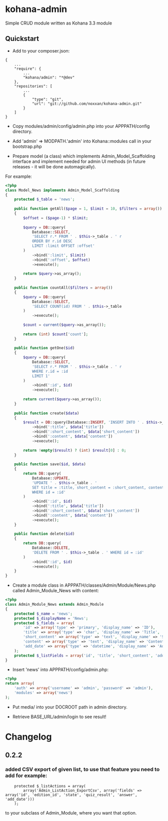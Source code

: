kohana-admin
============

Simple CRUD module written as Kohana 3.3 module

Quickstart
----------

* Add to your composer.json:

```
{
    ...
    "require": {
        ...
        "kohana/admin": "*@dev"
    },
    "repositories": [
        ...
        {
            "type": "git",
            "url": "git://github.com/noxxan/kohana-admin.git"
        }
    ]
}
```

* Copy modules/admin/config/admin.php into your APPPATH/config directory.

* Add 'admin' => MODPATH.'admin' into Kohana::modules call in your bootstrap.php

* Prepare model (a class) which implements Admin_Model_Scaffolding interface
    and implement needed for admin UI methods (in future releases - it will be done automagically).

For example:

```php
<?php
class Model_News implements Admin_Model_Scaffolding
{
    protected $_table = 'news';
    
    public function getAll($page = 1, $limit = 10, $filters = array())
    {
        $offset = ($page-1) * $limit;
    
        $query = DB::query(
            Database::SELECT,
            'SELECT r.* FROM ' . $this->_table . ' r
            ORDER BY r.id DESC
            LIMIT :limit OFFSET :offset'
        )
            ->bind(':limit', $limit)
            ->bind(':offset', $offset)
            ->execute();
    
        return $query->as_array();
    }
    
    public function countAll($filters = array())
    {
        $query = DB::query(
            Database::SELECT,
            'SELECT COUNT(id) FROM ' . $this->_table
        )
            ->execute();
    
        $count = current($query->as_array());
    
        return (int) $count['count'];
    }
    
    public function getOne($id)
    {
        $query = DB::query(
            Database::SELECT,
            'SELECT r.* FROM ' . $this->_table . ' r
            WHERE r.id = :id
            LIMIT 1'
        )
            ->bind(':id', $id)
            ->execute();
        
        return current($query->as_array());
    }
    
    public function create($data)
    {
        $result = DB::query(Database::INSERT, 'INSERT INTO ' . $this->_table . ' (title, short_content, content) VALUES (:title, :short_content, :content)')
            ->bind(':title', $data['title'])
            ->bind(':short_content', $data['short_content'])
            ->bind(':content', $data['content'])
            ->execute();
        
        return !empty($result) ? (int) $result[0] : 0;
    }
    
    public function save($id, $data)
    {
        return DB::query(
            Database::UPDATE,
            'UPDATE ' . $this->_table . '
            SET title = :title, short_content = :short_content, content = :content
            WHERE id = :id'
        )
            ->bind(':id', $id)
            ->bind(':title', $data['title'])
            ->bind(':short_content', $data['short_content'])
            ->bind(':content', $data['content'])
            ->execute();
    }
    
    public function delete($id)
    {
        return DB::query(
            Database::DELETE,
            'DELETE FROM ' . $this->_table . ' WHERE id = :id'
        )
            ->bind(':id', $id)
            ->execute();
    }
}
```

* Create a module class in APPPATH/classes/Admin/Module/News.php called Admin_Module_News with content:

```php
<?php
class Admin_Module_News extends Admin_Module
{
    protected $_name = 'news';
    protected $_displayName = 'News';
    protected $_fields = array(
        'id' => array('type' => 'primary', 'display_name' => 'ID'),
        'title' => array('type' => 'char', 'display_name' => 'Title', 'required' => true),
        'short_content' => array('type' => 'text', 'display_name' => 'Short content', 'required' => true),
        'content' => array('type' => 'text', 'display_name' => 'Content', 'required' => true),
        'add_date' => array('type' => 'datetime', 'display_name' => 'Add date'),
    );
    protected $_listFields = array('id', 'title', 'short_content', 'add_date');
}
```

* Insert 'news' into APPPATH/config/admin.php:

```php
<?php
return array(
    'auth' => array('username' => 'admin', 'password' => 'admin'),
    'modules' => array('news')
);
```

* Put media/ into your DOCROOT path in admin directory.

* Retrieve BASE_URL/admin/login to see result!

# Changelog

## 0.2.2

### added CSV export of given list, to use that feature you need to add for example:

```
    protected $_listActions = array(
        array('Admin_ListAction_ExportCsv', array('fields' => array('id', 'edition_id', 'state', 'quiz_result', 'answer', 'add_date')))
    );
```

to your subclass of Admin_Module, where you want that option.